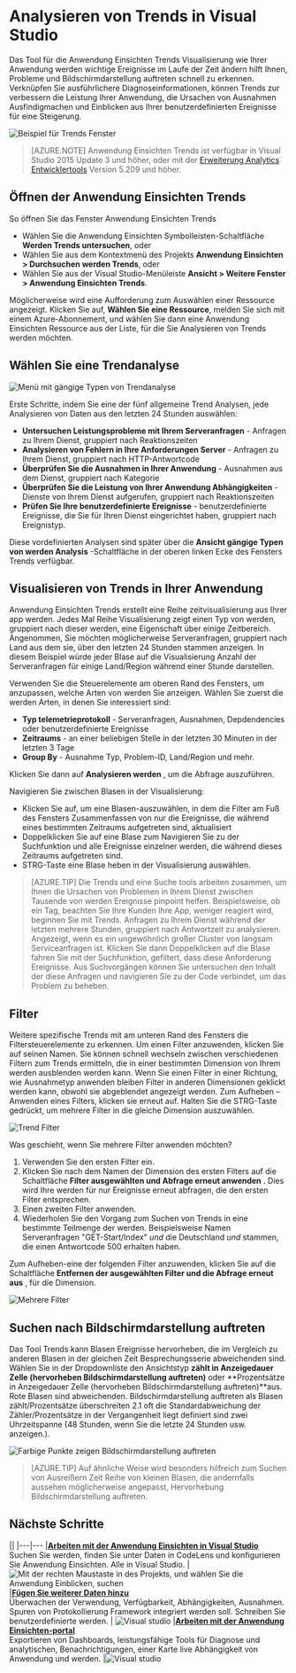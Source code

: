 <properties 
    pageTitle="Analysieren von Trends in Visual Studio | Microsoft Azure" 
    description="Analysieren, visualisieren und Untersuchen von Trends in Ihrer Anwendung Einsichten werden in Visual Studio." 
    services="application-insights" 
    documentationCenter=".net"
    authors="numberbycolors" 
    manager="douge"/>

<tags 
    ms.service="application-insights" 
    ms.workload="tbd" 
    ms.tgt_pltfrm="ibiza" 
    ms.devlang="na" 
    ms.topic="get-started-article" 
    ms.date="10/25/2016" 
    ms.author="daviste"/>
    
# <a name="analyzing-trends-in-visual-studio"></a>Analysieren von Trends in Visual Studio

Das Tool für die Anwendung Einsichten Trends Visualisierung wie Ihrer Anwendung werden wichtige Ereignisse im Laufe der Zeit ändern hilft Ihnen, Probleme und Bildschirmdarstellung auftreten schnell zu erkennen. Verknüpfen Sie ausführlichere Diagnoseinformationen, können Trends zur verbessern die Leistung Ihrer Anwendung, die Ursachen von Ausnahmen Ausfindigmachen und Einblicken aus Ihrer benutzerdefinierten Ereignisse für eine Steigerung.

![Beispiel für Trends Fenster](./media/app-insights-visual-studio-trends/app-insights-trends-hero-750.png)

> [AZURE.NOTE] Anwendung Einsichten Trends ist verfügbar in Visual Studio 2015 Update 3 und höher, oder mit der [Erweiterung Analytics Entwicklertools](https://visualstudiogallery.msdn.microsoft.com/82367b81-3f97-4de1-bbf1-eaf52ddc635a) Version 5.209 und höher.

## <a name="open-application-insights-trends"></a>Öffnen der Anwendung Einsichten Trends

So öffnen Sie das Fenster Anwendung Einsichten Trends

* Wählen Sie die Anwendung Einsichten Symbolleisten-Schaltfläche **Werden Trends untersuchen**, oder
* Wählen Sie aus dem Kontextmenü des Projekts **Anwendung Einsichten > Durchsuchen werden Trends**, oder
* Wählen Sie aus der Visual Studio-Menüleiste **Ansicht > Weitere Fenster > Anwendung Einsichten Trends**.

Möglicherweise wird eine Aufforderung zum Auswählen einer Ressource angezeigt. Klicken Sie auf, **Wählen Sie eine Ressource**, melden Sie sich mit einem Azure-Abonnement, und wählen Sie dann eine Anwendung Einsichten Ressource aus der Liste, für die Sie Analysieren von Trends werden möchten.

## <a name="choose-a-trend-analysis"></a>Wählen Sie eine Trendanalyse

![Menü mit gängige Typen von Trendanalyse](./media/app-insights-visual-studio-trends/app-insights-trends-1-750.png)

Erste Schritte, indem Sie eine der fünf allgemeine Trend Analysen, jede Analysieren von Daten aus den letzten 24 Stunden auswählen:

* **Untersuchen Leistungsprobleme mit Ihrem Serveranfragen** - Anfragen zu Ihrem Dienst, gruppiert nach Reaktionszeiten
* **Analysieren von Fehlern in Ihre Anforderungen Server** - Anfragen zu Ihrem Dienst, gruppiert nach HTTP-Antwortcode
* **Überprüfen Sie die Ausnahmen in Ihrer Anwendung** - Ausnahmen aus dem Dienst, gruppiert nach Kategorie
* **Überprüfen Sie die Leistung von Ihrer Anwendung Abhängigkeiten** - Dienste von Ihrem Dienst aufgerufen, gruppiert nach Reaktionszeiten
* **Prüfen Sie Ihre benutzerdefinierte Ereignisse** - benutzerdefinierte Ereignisse, die Sie für Ihren Dienst eingerichtet haben, gruppiert nach Ereignistyp.

Diese vordefinierten Analysen sind später über die **Ansicht gängige Typen von werden Analysis** -Schaltfläche in der oberen linken Ecke des Fensters Trends verfügbar.

## <a name="visualize-trends-in-your-application"></a>Visualisieren von Trends in Ihrer Anwendung

Anwendung Einsichten Trends erstellt eine Reihe zeitvisualisierung aus Ihrer app werden. Jedes Mal Reihe Visualisierung zeigt einen Typ von werden, gruppiert nach dieser werden, eine Eigenschaft über einige Zeitbereich. Angenommen, Sie möchten möglicherweise Serveranfragen, gruppiert nach Land aus dem sie, über den letzten 24 Stunden stammen anzeigen. In diesem Beispiel würde jeder Blase auf die Visualisierung Anzahl der Serveranfragen für einige Land/Region während einer Stunde darstellen.

Verwenden Sie die Steuerelemente am oberen Rand des Fensters, um anzupassen, welche Arten von werden Sie anzeigen. Wählen Sie zuerst die werden Arten, in denen Sie interessiert sind:

* **Typ telemetrieprotokoll** - Serveranfragen, Ausnahmen, Depdendencies oder benutzerdefinierte Ereignisse
* **Zeitraums** - an einer beliebigen Stelle in der letzten 30 Minuten in der letzten 3 Tage
* **Group By** - Ausnahme Typ, Problem-ID, Land/Region und mehr.

Klicken Sie dann auf **Analysieren werden** , um die Abfrage auszuführen.

Navigieren Sie zwischen Blasen in der Visualisierung:

* Klicken Sie auf, um eine Blasen-auszuwählen, in dem die Filter am Fuß des Fensters Zusammenfassen von nur die Ereignisse, die während eines bestimmten Zeitraums aufgetreten sind, aktualisiert
* Doppelklicken Sie auf eine Blase zum Navigieren Sie zu der Suchfunktion und alle Ereignisse einzelner werden, die während dieses Zeitraums aufgetreten sind.
* STRG-Taste eine Blase heben in der Visualisierung auswählen.

> [AZURE.TIP] Die Trends und eine Suche tools arbeiten zusammen, um Ihnen die Ursachen von Problemen in Ihrem Dienst zwischen Tausende von werden Ereignisse pinpoint helfen. Beispielsweise, ob ein Tag, beachten Sie Ihre Kunden Ihre App, weniger reagiert wird, beginnen Sie mit Trends. Anfragen zu Ihrem Dienst während der letzten mehrere Stunden, gruppiert nach Antwortzeit zu analysieren. Angezeigt, wenn es ein ungewöhnlich großer Cluster von langsam Serviceanfragen ist. Klicken Sie dann Doppelklicken auf die Blase fahren Sie mit der Suchfunktion, gefiltert, dass diese Anforderung Ereignisse. Aus Suchvorgängen können Sie untersuchen den Inhalt der diese Anfragen und navigieren Sie zu der Code verbindet, um das Problem zu beheben.

## <a name="filter"></a>Filter

Weitere spezifische Trends mit am unteren Rand des Fensters die Filtersteuerelemente zu erkennen. Um einen Filter anzuwenden, klicken Sie auf seinen Namen. Sie können schnell wechseln zwischen verschiedenen Filtern zum Trends ermitteln, die in einer bestimmten Dimension von Ihrem werden ausblenden werden kann. Wenn Sie einen Filter in einer Richtung, wie Ausnahmetyp anwenden bleiben Filter in anderen Dimensionen geklickt werden kann, obwohl sie abgeblendet angezeigt werden. Zum Aufheben – Anwenden eines Filters, klicken sie erneut auf. Halten Sie die STRG-Taste gedrückt, um mehrere Filter in die gleiche Dimension auszuwählen.

![Trend Filter](./media/app-insights-visual-studio-trends/TrendsFiltering-750.png)

Was geschieht, wenn Sie mehrere Filter anwenden möchten? 

1. Verwenden Sie den ersten Filter ein. 
2. Klicken Sie nach dem Namen der Dimension des ersten Filters auf die Schaltfläche **Filter ausgewählten und Abfrage erneut anwenden** . Dies wird Ihre werden für nur Ereignisse erneut abfragen, die den ersten Filter entsprechen. 
3. Einen zweiten Filter anwenden. 
4. Wiederholen Sie den Vorgang zum Suchen von Trends in eine bestimmte Teilmenge der werden. Beispielsweise Namen Serveranfragen "GET-Start/Index" _und_ die Deutschland _und_ stammen, die einen Antwortcode 500 erhalten haben. 

Zum Aufheben-eine der folgenden Filter anzuwenden, klicken Sie auf die Schaltfläche **Entfernen der ausgewählten Filter und die Abfrage erneut aus** , für die Dimension.

![Mehrere Filter](./media/app-insights-visual-studio-trends/TrendsFiltering2-750.png)

## <a name="find-anomalies"></a>Suchen nach Bildschirmdarstellung auftreten

Das Tool Trends kann Blasen Ereignisse hervorheben, die im Vergleich zu anderen Blasen in der gleichen Zeit Besprechungsserie abweichenden sind. Wählen Sie in der Dropdownliste den Ansichtstyp **zählt in Anzeigedauer Zelle (hervorheben Bildschirmdarstellung auftreten)** oder **Prozentsätze in Anzeigedauer Zelle (hervorheben Bildschirmdarstellung auftreten)**aus. Rote Blasen sind abweichenden. Bildschirmdarstellung auftreten als Blasen zählt/Prozentsätze überschreiten 2.1 oft die Standardabweichung der Zähler/Prozentsätze in der Vergangenheit liegt definiert sind zwei Uhrzeitspanne (48 Stunden, wenn Sie die letzte 24 Stunden usw. anzeigen.).

![Farbige Punkte zeigen Bildschirmdarstellung auftreten](./media/app-insights-visual-studio-trends/TrendsAnomalies-750.png)

> [AZURE.TIP] Auf ähnliche Weise wird besonders hilfreich zum Suchen von Ausreißern Zeit Reihe von kleinen Blasen, die andernfalls aussehen möglicherweise angepasst, Hervorhebung Bildschirmdarstellung auftreten.  

## <a name="a-namenextanext-steps"></a><a name="next"></a>Nächste Schritte

||
|---|---
|**[Arbeiten mit der Anwendung Einsichten in Visual Studio](app-insights-visual-studio.md)**<br/>Suchen Sie werden, finden Sie unter Daten in CodeLens und konfigurieren Sie Anwendung Einsichten. Alle in Visual Studio. |![Mit der rechten Maustaste in des Projekts, und wählen Sie die Anwendung Einblicken, suchen](./media/app-insights-visual-studio-trends/34.png)
|**[Fügen Sie weiterer Daten hinzu](app-insights-asp-net-more.md)**<br/>Überwachen der Verwendung, Verfügbarkeit, Abhängigkeiten, Ausnahmen. Spuren von Protokollierung Framework integriert werden soll. Schreiben Sie benutzerdefinierte werden. | ![Visual studio](./media/app-insights-visual-studio-trends/64.png)
|**[Arbeiten mit der Anwendung Einsichten-portal](app-insights-dashboards.md)**<br/>Exportieren von Dashboards, leistungsfähige Tools für Diagnose und analytischen, Benachrichtigungen, einer Karte live Abhängigkeit von Anwendung und werden. |![Visual studio](./media/app-insights-visual-studio-trends/62.png)
